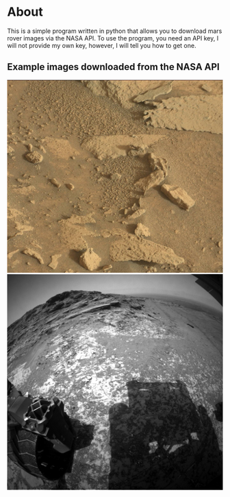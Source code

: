 # About
This is a simple program written in python that allows you to download mars rover images via the NASA API. To use the program, you need an API key, I will not provide my own key, however, I will tell you how to get one.

## Example images downloaded from the NASA API

![Mars Image 1](ExamplePictures/Image1.jpg)
![Mars Image 2](ExamplePictures/Image2.JPG)